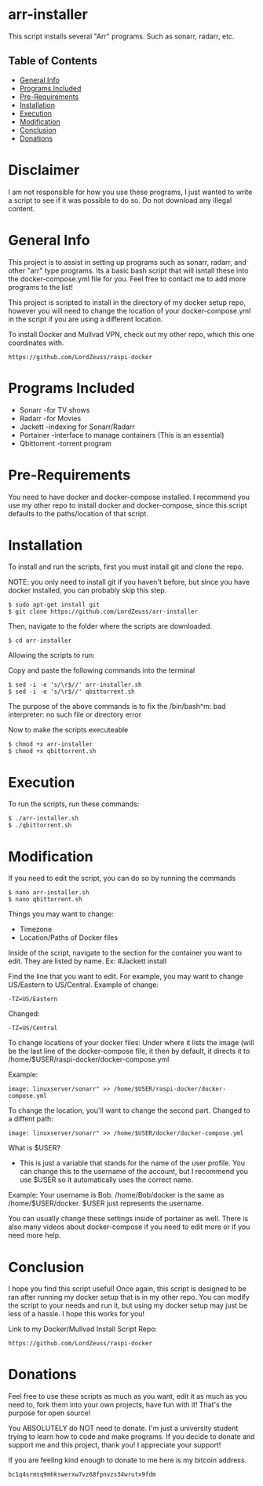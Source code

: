 # arr-installer
This script installs several "Arr" programs. Such as sonarr, radarr, etc.

## Table of Contents
* [General Info](#general-info)
* [Programs Included](#programs-included)
* [Pre-Requirements](#pre-requirements)
* [Installation](#installation)
* [Execution](#execution)
* [Modification](#modification)
* [Conclusion](#conclusion)
* [Donations](#donations)

# Disclaimer
I am not responsible for how you use these programs, I just wanted to write a script to see if it was possible to do so. Do not download any illegal content.

# General Info
This project is to assist in setting up programs such as sonarr, radarr, and other "arr" type programs.
Its a basic bash script that will isntall these into the docker-compose.yml file for you.
Feel free to contact me to add more programs to the list!

This project is scripted to install in the directory of my docker setup repo, however you will need to change the location of your docker-compose.yml in the script if you are using a different location.

To install Docker and Mullvad VPN, check out my other repo, which this one coordinates with.

```
https://github.com/LordZeuss/raspi-docker
```

# Programs Included
* Sonarr  -for TV shows
* Radarr  -for Movies
* Jackett -indexing for Sonarr/Radarr
* Portainer -interface to manage containers (This is an essential)
* Qbittorrent -torrent program

# Pre-Requirements
You need to have docker and docker-compose installed. 
I recommend you use my other repo to install docker and docker-compose, since this script defaults to the paths/location of that script.

# Installation
To install and run the scripts, first you must install git and clone the repo.

NOTE: you only need to install git if you haven't before, but since you have docker installed, you can probably skip this step.

```
$ sudo apt-get install git
$ git clone https://github.com/LordZeuss/arr-installer
```
Then, navigate to the folder where the scripts are downloaded.

```
$ cd arr-installer
```

Allowing the scripts to run:

Copy and paste the following commands into the terminal

```
$ sed -i -e 's/\r$//' arr-installer.sh
$ sed -i -e 's/\r$//' qbittorrent.sh
```
The purpose of the above commands is to fix the /bin/bash^m: bad interpreter: no such file or directory error

Now to make the scripts executeable

```
$ chmod +x arr-installer
$ chmod +x qbittorrent.sh
```

# Execution
To run the scripts, run these commands:

```
$ ./arr-installer.sh
$ ./qbittorrent.sh
```

# Modification
If you need to edit the script, you can do so by running the commands

```
$ nano arr-installer.sh
$ nano qbittorrent.sh
```

Things you may want to change:
* Timezone
* Location/Paths of Docker files

Inside of the script, navigate to the section for the container you want to edit. They are listed by name. Ex: #Jackett install

Find the line that you want to edit. For example, you may want to change US/Eastern to US/Central.
Example of change:
```
-TZ=US/Eastern
```
Changed:
```
-TZ=US/Central
```

To change locations of your docker files:
Under where it lists the image (will be the last line of the docker-compose file, it then by default, it directs it to /home/$USER/raspi-docker/docker-compose.yml

Example: 
```
image: linuxserver/sonarr" >> /home/$USER/raspi-docker/docker-compose.yml
 ```
 To change the location, you'll want to change the second part.
 Changed to a diffent path:
 ```
 image: linuxserver/sonarr" >> /home/$USER/docker/docker-compose.yml
```

What is $USER? 
* This is just a variable that stands for the name of the user profile. You can change this to the username of the account, but I recommend you use $USER so it automatically uses the correct name.

Example: Your username is Bob. /home/Bob/docker is the same as /home/$USER/docker. $USER just represents the username.

You can usually change these settings inside of portainer as well. There is also many videos about docker-compose if you need to edit more or if you need more help.

# Conclusion
I hope you find this script useful! Once again, this script is designed to be ran after running my docker setup that is in my other repo. You can modify the script to your needs and run it, but using my docker setup may just be less of a hassle. I hope this works for you!

Link to my Docker/Mullvad Install Script Repo:
```
https://github.com/LordZeuss/raspi-docker
```
  
# Donations
Feel free to use these scripts as much as you want, edit it as much as you need to, fork them into your own projects, have fun with it! That's the purpose for open source!

You ABSOLUTELY do NOT need to donate. I'm just a university student trying to learn how to code and make programs. If you decide to donate and support me and this project, thank you! I appreciate your support!

If you are feeling kind enough to donate to me here is my bitcoin address. 

```
bc1q4srmsq9mhkswerxw7vz68fpnvzs34wrutx9fdm
```





















